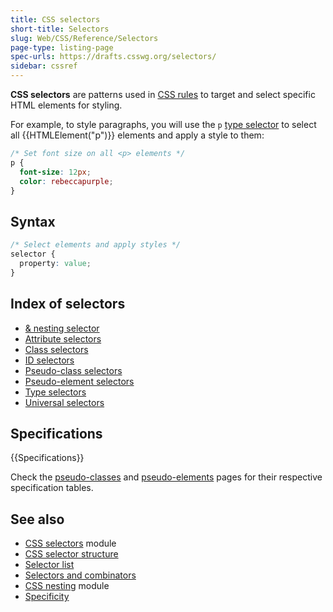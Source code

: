 ```yaml
---
title: CSS selectors
short-title: Selectors
slug: Web/CSS/Reference/Selectors
page-type: listing-page
spec-urls: https://drafts.csswg.org/selectors/
sidebar: cssref
---
```


**CSS selectors** are patterns used in [CSS rules](/en-US/docs/Web/CSS/CSS_syntax/Syntax#css_rulesets) to target and select specific HTML elements for styling.

For example, to style paragraphs, you will use the `p` [type selector](/en-US/docs/Web/CSS/Type_selectors) to select all {{HTMLElement("p")}} elements and apply a style to them:

```css
/* Set font size on all <p> elements */
p {
  font-size: 12px;
  color: rebeccapurple;
}
```

## Syntax

```css
/* Select elements and apply styles */
selector {
  property: value;
}
```

## Index of selectors

- [& nesting selector](/en-US/docs/Web/CSS/Nesting_selector)
- [Attribute selectors](/en-US/docs/Web/CSS/Attribute_selectors)
- [Class selectors](/en-US/docs/Web/CSS/Class_selectors)
- [ID selectors](/en-US/docs/Web/CSS/ID_selectors)
- [Pseudo-class selectors](/en-US/docs/Web/CSS/Reference/Selectors/Pseudo-classes)
- [Pseudo-element selectors](/en-US/docs/Web/CSS/Reference/Selectors/Pseudo-elements)
- [Type selectors](/en-US/docs/Web/CSS/Type_selectors)
- [Universal selectors](/en-US/docs/Web/CSS/Universal_selectors)

## Specifications

{{Specifications}}

Check the [pseudo-classes](/en-US/docs/Web/CSS/Reference/Selectors/Pseudo-classes#specifications) and [pseudo-elements](/en-US/docs/Web/CSS/Reference/Selectors/Pseudo-elements#specifications) pages for their respective specification tables.

## See also

- [CSS selectors](/en-US/docs/Web/CSS/CSS_selectors) module
- [CSS selector structure](/en-US/docs/Web/CSS/CSS_selectors/Selector_structure)
- [Selector list](/en-US/docs/Web/CSS/Selector_list)
- [Selectors and combinators](/en-US/docs/Web/CSS/CSS_selectors/Selectors_and_combinators)
- [CSS nesting](/en-US/docs/Web/CSS/CSS_nesting) module
- [Specificity](/en-US/docs/Web/CSS/CSS_cascade/Specificity)

